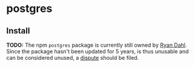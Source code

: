 # postgres

## Install

**TODO:**
The npm `postgres` package is currently still owned by [Ryan Dahl](mailto:ry@tinyclouds.org).
Since the package hasn't been updated for 5 years, is thus unusable and can be considered unused, a [dispute](https://docs.npmjs.com/misc/disputes) should be filed.
